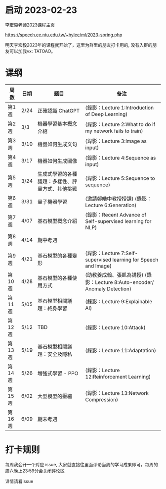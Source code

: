 # 启动 2023-02-23

[李宏毅老师2023课程主页](https://speech.ee.ntu.edu.tw/~hylee/ml/2023-spring.php ":)")

https://speech.ee.ntu.edu.tw/~hylee/ml/2023-spring.php

明天李宏毅2023年的课程就开始了，这里为群里的朋友打卡用的, 没有入群的朋友可以加我vx: TATOAO。

# 课纲
|周数 | 日期  | 题目   | 备注   |
| --------------|-------------- | -------------- | -------------- |
|第1週 |2/24     | 正確認識 ChatGPT    | (錄影：Lecture 1:Introduction of Deep Learning)   |
|第2週 |3/3 |機器學習基本概念介紹|(錄影：Lecture 2:What to do if my network fails to train) |
|第3週|3/10 |機器如何生成文句|(錄影：Lecture 3:Image as input) |
|第4週|3/17 |機器如何生成圖像| (錄影：Lecture 4:Sequence as input) |
|第5週|3/24 |生成式學習的各種議題：多樣性、評量方式、其他挑戰| (錄影：Lecture 5:Sequence to sequence) |
|第6週|3/31 |量子機器學習| (邀請鄭皓中教授授課) (錄影：Lecture 6:Generation)  |
|第7週|4/07 |基石模型概念介紹| (錄影：Recent Advance of Self-supervised learning for NLP) |
|第8週|4/14 |期中考週 |
|第9週|4/21 |基石模型的各種變形 |(錄影：Lecture 7:Self-supervised learning for Speech and Image) |
|第10週|4/28 |基石模型的各種使用方式| (助教姜成翰、張凱為講授) (錄影：Lecture 8:Auto-encoder/ Anomaly Detection)  |
|第11週|5/05 |基石模型相關議題：終身學習| (錄影：Lecture 9:Explainable AI) |
|第12週|5/12 |TBD| (錄影：Lecture 10:Attack) |
|第13週|5/19 |基石模型相關議題：安全及隱私| (錄影：Lecture 11:Adaptation) |
|第14週|5/26 |增強式學習 - PPO |(錄影：Lecture 12:Reinforcement Learning) |
|第15週|6/02 |大型模型的壓縮| (錄影：Lecture 13:Network Compression) |
|第16週|6/09 |期末考週 |

# 打卡规则 

每周我会开一个对应 issue, 大家就直接往里面评论当周的学习成果即可，每周的周六晚上23:59分会关闭评论区


详情请看issue
